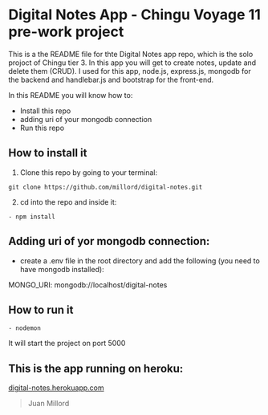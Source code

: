  # Digital Notes App - Chingu Voyage 11 pre-work project

This is a the README file for thte Digital Notes app repo, which is the solo projoct of
Chingu tier 3. In this app you will get to create notes, update and delete them (CRUD).
I used for this app, node.js, express.js, mongodb for the backend and handlebar.js and bootstrap
for the front-end.

In this README you will know how to:

- Install this repo
- adding uri of your mongodb connection
- Run this repo

## How to install it

1. Clone this repo by going to your terminal:

``` git clone https://github.com/millord/digital-notes.git ```

2. cd into the repo and inside it:

```
- npm install
```
## Adding uri of yor mongodb connection:

- create a .env file in the root directory and add the following (you need to have mongodb installed):

 MONGO_URI: mongodb://localhost/digital-notes

## How to run it

``- nodemon ``


It will start the project on port 5000

## This is the app running on heroku:

[digital-notes.herokuapp.com](https://digital-notes.herokuapp.com)

> Juan Millord
